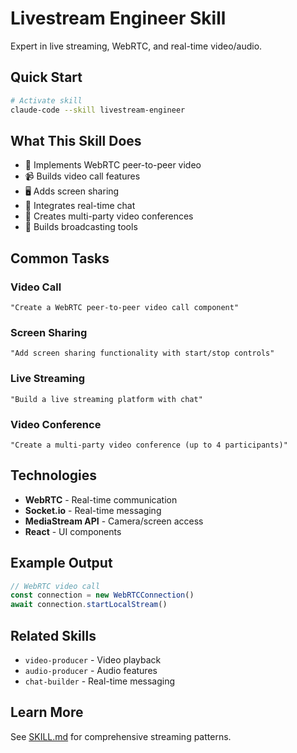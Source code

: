 # Livestream Engineer Skill

Expert in live streaming, WebRTC, and real-time video/audio.

## Quick Start

```bash
# Activate skill
claude-code --skill livestream-engineer
```

## What This Skill Does

- 🎥 Implements WebRTC peer-to-peer video
- 📹 Builds video call features
- 🖥️ Adds screen sharing
- 💬 Integrates real-time chat
- 👥 Creates multi-party video conferences
- 🔴 Builds broadcasting tools

## Common Tasks

### Video Call
```
"Create a WebRTC peer-to-peer video call component"
```

### Screen Sharing
```
"Add screen sharing functionality with start/stop controls"
```

### Live Streaming
```
"Build a live streaming platform with chat"
```

### Video Conference
```
"Create a multi-party video conference (up to 4 participants)"
```

## Technologies

- **WebRTC** - Real-time communication
- **Socket.io** - Real-time messaging
- **MediaStream API** - Camera/screen access
- **React** - UI components

## Example Output

```typescript
// WebRTC video call
const connection = new WebRTCConnection()
await connection.startLocalStream()
```

## Related Skills

- `video-producer` - Video playback
- `audio-producer` - Audio features
- `chat-builder` - Real-time messaging

## Learn More

See [SKILL.md](./SKILL.md) for comprehensive streaming patterns.
